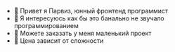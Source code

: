 - 👋 Привет я Парвиз, юнный фронтенд программист
- 👀 Я интересуюсь как бы это банально не звучало программированием
- 🌱 Можете заказать у меня маленький проект
- 💞️ Цена зависит от сложности
